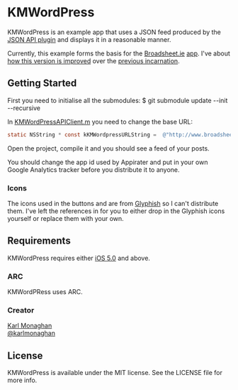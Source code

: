 KMWordPress
===========

KMWordPress is an example app that uses a JSON feed produced by the [JSON API plugin](http://wordpress.org/extend/plugins/json-api/) and displays it in a reasonable manner.

Currently, this example forms the basis for the [Broadsheet.ie](http://broadsheet.ie) [app](https://itunes.apple.com/ie/app/broadsheet.ie/id413093424?mt=8).  I've about [how this version is improved](http://www.karlmonaghan.com/2013/03/01/broadsheet-ie-iphone-app-2-0/) over the [previous incarnation](https://github.com/kmonaghan/Broadsheet.ie-iOS).

## Getting Started
First you need to initialise all the submodules:
    $ git submodule update --init --recursive

In [KMWordPressAPIClient.m](KMWordPress/blob/master/KMWordPress/Classes/KMWordPressAPIClient.m#L15) you need to change the base URL:
``` objective-c
static NSString * const kKMWordpressURLString =  @"http://www.broadsheet.ie/";
```

Open the project, compile it and you should see a feed of your posts.

You should change the app id used by Appirater and put in your own Google Analytics tracker before you distribute it to anyone.

### Icons
The icons used in the buttons and are from [Glyphish](http://www.glyphish.com/) so I can't distribute them.  I've left the references in for you to either drop in the Glyphish icons yourself or replace them with your own. 

## Requirements

KMWordPress requires either [iOS 5.0](http://developer.apple.com/library/ios/#releasenotes/General/WhatsNewIniOS/Articles/iOS5.html) and above.

### ARC
KMWordPRess uses ARC.

### Creator

[Karl Monaghan](http://github.com/kmonaghan)  
[@karlmonaghan](https://twitter.com/karlmonaghan)

## License

KMWordPress is available under the MIT license. See the LICENSE file for more info.
